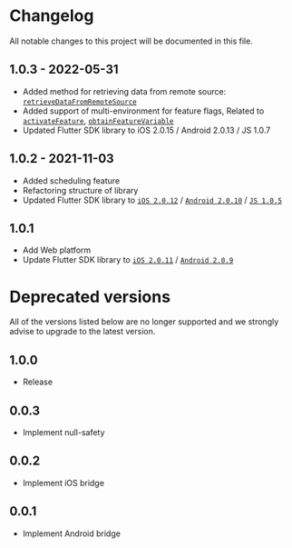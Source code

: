 # Changelog
All notable changes to this project will be documented in this file.

## 1.0.3 - 2022-05-31
* Added method for retrieving data from remote source: [`retrieveDataFromRemoteSource`](https://developers.kameleoon.com/flutter-sdk.html#retrievedatafromremotesource)
* Added support of multi-environment for feature flags, Related to [`activateFeature`](https://developers.kameleoon.com/flutter-sdk.html#activatefeature), [`obtainFeatureVariable`](https://developers.kameleoon.com/flutter-sdk.html#obtainfeaturevariable)
* Updated Flutter SDK library to iOS 2.0.15 / Android 2.0.13 / JS 1.0.7

## 1.0.2 - 2021-11-03
* Added scheduling feature
* Refactoring structure of library
* Updated Flutter SDK library to [`iOS 2.0.12`](https://github.com/Kameleoon/client-swift/blob/master/CHANGELOG.md#2012---2021-10-26) / [`Android 2.0.10`](https://github.com/Kameleoon/client-android/blob/master/CHANGELOG.md#2010---2021-10-25) / [`JS 1.0.5`](https://github.com/Kameleoon/client-javascript/blob/master/CHANGELOG.md#105---2021-11-03)
## 1.0.1
* Add Web platform
* Update Flutter SDK library to [`iOS 2.0.11`](https://github.com/Kameleoon/client-swift/blob/master/CHANGELOG.md#2011---2021-08-31) / [`Android 2.0.9`](https://github.com/Kameleoon/client-android/blob/master/CHANGELOG.md#209)

# Deprecated versions
All of the versions listed below are no longer supported and we strongly advise to upgrade to the latest version.

## 1.0.0
* Release

## 0.0.3
* Implement null-safety

## 0.0.2
* Implement iOS bridge

## 0.0.1
* Implement Android bridge
